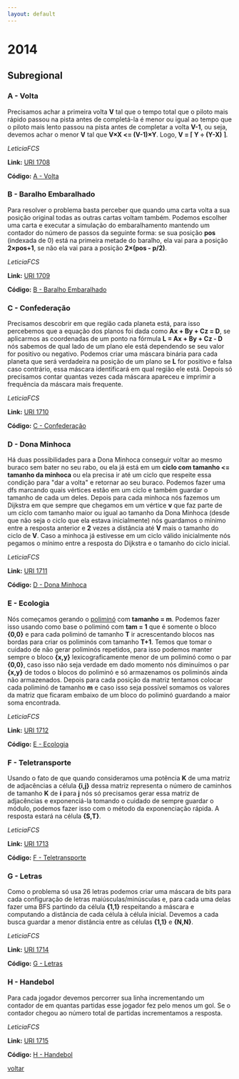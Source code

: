 ```yaml
---
layout: default
---
```


# 2014

## Subregional

### A - Volta
Precisamos achar a primeira volta **V** tal que o tempo total que o piloto mais rápido passou na pista antes de completá-la é menor ou igual ao tempo que o piloto mais lento passou na pista antes de completar a volta **V-1**, ou seja, devemos achar o menor **V** tal que **V×X <= (V-1)×Y**. 
 Logo, **V = ⌈ Y  ÷ (Y-X) ⌉**.

_LeticiaFCS_

**Link:** [URI 1708](https://www.urionlinejudge.com.br/judge/pt/problems/view/1708) 

**Código:** [A - Volta](./a.cpp)

### B - Baralho Embaralhado
Para resolver o problema basta perceber que quando uma carta volta a sua posição original todas as outras cartas voltam também. Podemos escolher uma carta e executar a simulação do embaralhamento mantendo um contador do número de passos da seguinte forma: se sua posição **pos** (indexada de 0) está na primeira metade do baralho, ela vai para a posição **2×pos+1**, se não ela vai para a posição **2×(pos - p/2)**.

_LeticiaFCS_

**Link:** [URI 1709](https://www.urionlinejudge.com.br/judge/pt/problems/view/1709) 

**Código:** [B - Baralho Embaralhado](./b.cpp)

### C - Confederação
Precisamos descobrir em que região cada planeta está, para isso percebemos que a equação dos planos foi dada como **Ax + By + Cz = D**, se aplicarmos as coordenadas de um ponto na fórmula **L = Ax + By + Cz - D** nós sabemos de qual lado de um plano ele está dependendo se seu valor for positivo ou negativo. Podemos criar uma máscara binária para cada planeta que será verdadeira na posição de um plano se **L** for positivo e falsa caso contrário, essa máscara identificará em qual região ele está. Depois só precisamos contar quantas vezes cada máscara apareceu e imprimir a frequência da máscara mais frequente.

_LeticiaFCS_

**Link:** [URI 1710](https://www.urionlinejudge.com.br/judge/pt/problems/view/1710) 

**Código:** [C - Confederação](./c.cpp)

### D - Dona Minhoca
Há duas possibilidades para a Dona Minhoca conseguir voltar ao mesmo buraco sem bater no seu rabo, ou ela já está em um **ciclo com tamanho <= tamanho da minhoca** ou ela precisa ir até um ciclo que respeite essa condição para "dar a volta" e retornar ao seu buraco. Podemos fazer uma dfs marcando quais vértices estão em um ciclo e também guardar o tamanho de cada um deles. Depois para cada minhoca nós fazemos um Dijkstra em que sempre que chegamos em um vértice **v** que faz parte de um ciclo com tamanho maior ou igual ao tamanho da Dona Minhoca (desde que não seja o ciclo que ela estava inicialmente) nós guardamos o mínimo entre a resposta anterior e **2** vezes a distância até **V** mais o tamanho do ciclo de **V**. Caso a minhoca já estivesse em um ciclo válido inicialmente nós pegamos o mínimo entre a resposta do Dijkstra e o tamanho do ciclo inicial.

_LeticiaFCS_

**Link:** [URI 1711](https://www.urionlinejudge.com.br/judge/pt/problems/view/1711) 

**Código:** [D - Dona Minhoca](./d.cpp)

### E - Ecologia
Nós começamos gerando o [poliminó](https://pt.wikipedia.org/wiki/Polimin%C3%B3) com **tamanho = m**. Podemos fazer isso usando como base o poliminó com **tam = 1** que é somente o bloco **{0,0}** e para cada poliminó de tamanho **T** ir acrescentando blocos nas bordas para criar os poliminós com tamanho **T+1**. Temos que tomar o cuidado de não gerar poliminós repetidos, para isso podemos manter sempre o bloco **{x,y}** lexicograficamente menor de um poliminó como o par **{0,0}**, caso isso não seja verdade em dado momento nós diminuímos o par **{x,y}** de todos o blocos do poliminó e só armazenamos os poliminós ainda não armazenados. Depois para cada posição da matriz tentamos colocar cada poliminó de tamanho **m** e caso isso seja possível somamos os valores da matriz que ficaram embaixo de um bloco do poliminó guardando a maior soma encontrada.

_LeticiaFCS_

**Link:** [URI 1712](https://www.urionlinejudge.com.br/judge/pt/problems/view/1712) 

**Código:** [E - Ecologia](./e.cpp)

### F - Teletransporte
Usando o fato de que quando consideramos uma potência **K** de uma matriz de adjacências a célula **{i,j}** dessa matriz representa o número de caminhos de tamanho **K** de **i** para **j** nós só precisamos gerar essa matriz de adjacências e exponenciá-la tomando o cuidado de sempre guardar o módulo, podemos fazer isso com o método da exponenciação rápida. A resposta estará na célula **{S,T}**.

_LeticiaFCS_

**Link:** [URI 1713](https://www.urionlinejudge.com.br/judge/pt/problems/view/1713) 

**Código:** [F - Teletransporte](./f.cpp)

### G - Letras
Como o problema só usa 26 letras podemos criar uma máscara de bits para cada configuração de letras maiúsculas/minúsculas e, para cada uma delas fazer uma BFS partindo da célula **{1,1}** respeitando a máscara e computando a distância de cada célula à célula inicial. Devemos a cada busca guardar a menor distância entre as células **{1,1}** e **{N,N}**.

_LeticiaFCS_

**Link:** [URI 1714](https://www.urionlinejudge.com.br/judge/pt/problems/view/1714) 

**Código:** [G - Letras](./g.cpp)

### H - Handebol
Para cada jogador devemos percorrer sua linha incrementando um contador de em quantas partidas esse jogador fez pelo menos um gol. Se o contador chegou ao número total de partidas incrementamos a resposta.

_LeticiaFCS_

**Link:** [URI 1715](https://www.urionlinejudge.com.br/judge/pt/problems/view/1715) 

**Código:** [H - Handebol](./h.cpp)

[voltar](https://leticiafcs.github.io/Maratona-de-Programacao/)


